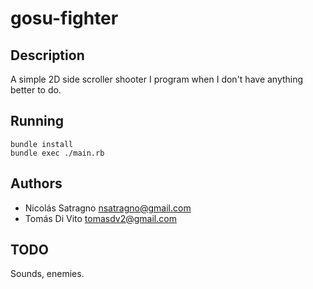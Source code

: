 # gosu-fighter

## Description

A simple 2D side scroller shooter I program when I don't have anything better
to do.

## Running

```
bundle install
bundle exec ./main.rb
```

## Authors

* Nicolás Satragno <nsatragno@gmail.com>
* Tomás Di Vito <tomasdv2@gmail.com>

## TODO

Sounds, enemies.
